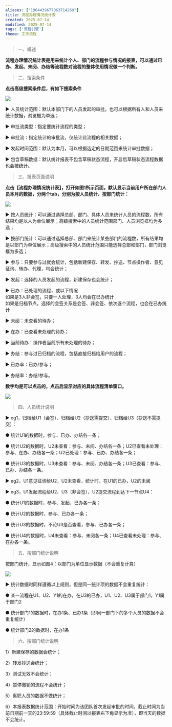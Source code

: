 ```yaml
---
aliases: ["1964439677063714269"]
title: 流程办理情况统计表
created: 2025-07-14
modified: 2025-07-14
tags: ['流程引擎']
theme: 工作流程
---
```


> 一、概述

**流程办理情况统计表是用来统计个人、部门的流程参与情况的报表，可以通过已办、发起、未阅、办结等流程数对流程的整体使用情况做一个判断。**

> 二、搜索条件

**点击高级搜索条件后，有如下搜索条件**

![](fcc0f266493fdeeb5cc3b6fe2273c409.jpg)

▶ 人员统计范围：默认本部门下的人员发起的审批，也可以根据所有人和人员来统计数据，浏览框为单选；

▶ 审批流类型：指定要统计流程的类型；

▶ 审批流：指定统计的审批流，仅统计此流程的相关数据；

▶ 发起时间范围：默认为本月，可以根据选定的日期范围来统计审批数据；

▶ 包含草稿数据：默认统计报表不包含草稿状态流程，开启后草稿状态流程数据也会被统计。

> 三、报表页面说明

**点击【流程办理情况统计表】，打开如图1所示页面，默认显示当前用户所在部门人员本月的数据，分两个tab，分别为按人员统计、按部门统计：**

![](fbee4278a6ee1f75e1b084b6377dcaf9.jpg)

▶ 按人员统计：可以通过选择总部、部门、具体人员来统计人员的流程数，所有结果均是以人为单位展示；高级搜索中的人员统计范围部门、人员浏览框均为多选；

▶ 按部门统计：可以通过选择总部、部门来统计某些部门的流程数，所有结果均是以部门为单位展示；高级搜索中的人员统计范围只能选择总部和部门，部门浏览框为多选；

▶ 参与：只要参与过就会统计，包括新建保存、转发、抄送、节点操作者、意见征询、转办、代理，均会统计；

▶ 发起：选择的人员发起的流程，新建保存也会统计；

▶ 已办：已处理的流程，或以下情况  
如果是3人非会签，只要一人处理，3人均会在已办统计  
如果是归档节点，选择的会签关系是会签、非会签、依次逐个流程，也会在已办统计

▶ 未阅：未查看的待办；

▶ 在办：已查看未处理的待办；

▶ 当前待办：操作者当前所有未处理的待办；

▶ 办结：参与过已归档的流程，包括直接归档给用户的流程；

▶ 已办率：已办/参与；

▶ 办结率：办结/参与。

**数字均是可以点击的，点击后显示对应的具体流程清单窗口。**

![](ba96f4d79d479c8385d75f3cb79af296.jpg)

> 四、人员统计说明

▶ eg1，归档给U1（会签）、归档给U2（抄送需提交）、归档给U3（抄送不需提交）：

● 统计U1的数据时，参与、已办、办结各一条；

● 统计U2的数据时，U2未查看：参与、未阅、办结各一条；U2已查看未处理：参与、在办、办结各一条；U2已处理：参与、已办、办结各一条；

● 统计U3的数据时，U3未查看：参与、未阅、办结各一条；U3已查看：参与、已办、办结各一条。

▶ eg2，U1意见征询给U2，U2未查看，统计时，在U1的已办，U2的未阅

▶ eg3，U1发起流程给U2、U3（非会签），U2提交流程到达下一节点U4：

● 统计U1的数据时，参与、发起、已办各一条；

● 统计U2的数据时，参与、已办各一条；

● 统计U3的数据时，不论U3是否查看，参与、已办各一条；

● 统计U4的数据时，U4未查看：参与、未阅各一条；U4已查看未处理：参与、在办各一条。

> 五、按部门统计说明

按部门统计，显示如图4：以部门为单位显示数据（不会重复计算）

![](7ebe545251cb5707d524e18c0f58bf4c.jpg)

▶ 统计数据时同样遵循以上规则，但是同一统计项的数据不会重复统计：

● 某一流程在U1、U2、Y1的在办，在U3的已办，U1、U2、U3属于部门1，Y1属于部门2

● 统计部门1的数据时，在办1条、已办1条（即同一部门下的多个人员的数据不会重复统计）

● 统计部门2的数据时，在办1条

> 六、按部门统计说明

1）新建保存的数据会统计；

2）转发抄送会统计；

3）测试无效不会统计；

4）暂停撤销的流程不会统计；

5）离职人员的数据不做统计；

6）本报表数据统计范围：开始时间为该团队首次发起审批的时间，截止时间为当前日期前一天的23:59:59（具体截止时间以报表右下角显示为准），即当天的数据不会统计。